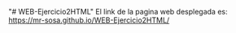"# WEB-Ejercicio2HTML" 
El link de la pagina web desplegada es: https://mr-sosa.github.io/WEB-Ejercicio2HTML/
